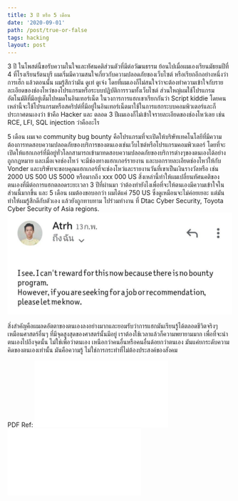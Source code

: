 ```yaml
---
title: 3 ปี หรือ 5 เดือน
date: '2020-09-01'
path: /post/true-or-false
tags: hacking
layout: post
---
```


3 ปี ในโพสต์นี้ขอรับความในใจและทัศนคติส่วนตัวที่มีต่อวัฒนธรรม ย้อนไปเมื่อผมเองเรียนมัธยมปีที่ 4 ที่โรงเรียนรัตนบุรี ผมเริ่มมีความสนใจเกี่ยวกับความปลอดภัยของเว็บไซต์ หรือเรียกอีกอย่างหนึ่งว่าการเฮ็ก แล้วตอนนั้น ผมรู้สึกว่ามัน ดูเท่ ดูเจ๋ง โดยที่ผมเองก็ไม่สนใจว่าจะต้องทำความเข้าใจกับรายละเอียดของช่องโหว่ของโปรแกรมหรือระบบปฏิบัติการรวมทั้งเว็บไซต์ ส่วนใหญ่ผมใช้โปรแกรมอัตโนมัติที่มีอยู่เต็มไปหมดในอินเทอร์เน็ต ในวงการการแฮกเขาเรียกกันว่า Script kiddie โดยคนเหล่านี้จะใช้โปรแกรมหรือสคริปต์ที่มีอยู่ในอินเทอร์เน็ตมาใช้ในการแฮกระบบคอมพิวเตอร์และก็ประกาศตนเองว่า ข้าคือ Hacker และ ตลอด 3 ปีผมเองก็ไม่เข้าใจรายละเอียดของช่องโหว่เลย เช่น RCE, LFI, SQL injection ว่าคืออะไร

5 เดือน ผมเจอ community bug bounty คือโปรแกรมที่จะเปิดให้บริษัทเทคโนโลยีที่มีความต้องการทดสอบความปลอดภัยของบริการของตนเองเช่นเว็บไซต์หรือโปรแกรมคอมพิวเตอร์ โดยที่จะเปิดให้แฮกเกอร์ที่มีอยู่ทั่วโลกสามารถเข้ามาทดสอบความปลอดภัยของบริการต่างๆของตนเองได้อย่างถูกกฎหมาย และเมื่อเจอช่องโหว่ จะมีช่องทางแฮกเกอร์รายงาน และบอกรายละเอียดช่องโหว่ให้กับ Vonder และบริษัทจะขอบคุณแฮกเกอร์ที่จะช่องโหว่และรายงานวันที่เขาเป็นเงินรางวัลหรือ เช่น 2000 US 500 US 5000 หรือมากถึง xxx 000 US สิ่งเหล่านี้ทำให้ผมเปลี่ยนทัศนคติของตนเองที่มีต่อการแฮกตลอดระยะเวลา 3 ปีที่ผ่านมา ว่าต้องทำยังไงเพื่อที่จะให้ตนเองมีความเข้าใจในส่วนนี้มากขึ้น และ 5 เดือน ผมต้องขอบอกว่า ผมได้แค่ 750 US ซึ่งดูเหมือนจะไม่ค่อยเยอะ แต่มันทำให้ผมรู้สึกดีกับตัวเอง แล้วยังถูกทาบทาม ไปร่วมทำงาน ที่ Dtac Cyber Security, Toyota Cyber Security of Asia regions.
![DTAC](./dtac.jpg)

สิ่งสำคัญคือผมลดอัตตาของตนเองลงอย่างมากและยอมรับว่าการแฮกมันเรียนรู้ได้ตลอดชีวิตจริงๆเหมือนศาสตร์อื่นๆ ที่มีจุดสูงสุดของศาสตร์นั้นมีอยู่ เราต้องใช้เวลาแล้วก็ความพยายามมาก เพื่อที่จะนำตนเองไปถึงจุดนั้น ไม่ใช่เพื่อว่าตนเอง เหนือกว่าคนอื่นหรือคนอื่นด้อยกว่าตนเอง มันแค่ยกระดับความคิดของตนเองเท่านั้น มันคือความรู้ ไม่ใช่การกระทำที่ไม่ต้องประสงค์ของสังคม

PDF Ref: 
![DTAC](./dtac.pdf)
![DTAC](./RCE-AIS.pdf)